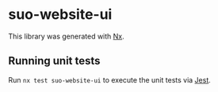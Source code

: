 # suo-website-ui

This library was generated with [Nx](https://nx.dev).

## Running unit tests

Run `nx test suo-website-ui` to execute the unit tests via [Jest](https://jestjs.io).
